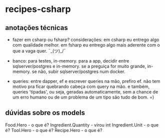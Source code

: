 ﻿# recipes-csharp

## anotações técnicas

- fazer em csharp ou fsharp?
considerações: em csharp eu entrego algo com qualidade melhor. 
em fsharp eu entrego algo mais aderente com o que a vaga quer.  ¯\_(ツ)_/¯

- banco: para testes, in-memory. para a app, decidir entre sqlserver/postgres e in-memory.
se a preguiça for muito grande, in-memory. se não, subir sqlserver/postgres num docker.

- queries: entre dapper, ef e escrever queries na mão, prefiro ef. 
não tem motivo pra ficar quebrando cabeça com query na mão. 
e também, queries 'tipadas', ou seja, geradas automaticamente, sem a chance de um erro humano ou de
um problema de um tipo são tudo de bom. =)

## dúvidas sobre os models

Food.Hero - o que é?
Ingredient.Quantity - virou int
Ingredient.Unit - o que é?
Tool.Hero - o que é?
Recipe.Hero - o que é?